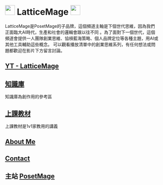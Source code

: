 # <img src="http://www.posetmage.com/Icon/New/QuantumNecro_t.png" Height="32" /> LatticeMage <img src="http://www.posetmage.com/Icon/New/QuantumNecro_t.png" Height="32" />

LatticeMage是PosetMage的子品牌，這個頻道主軸是下個世代思維，因為我們正面臨大AI時代，生產和社會的邏輯會跟以往不同
。為了面對下一個世代，這個頻道會提供一人團隊創業思維、協槓藍海策略、個人品牌定位等各種主題，用AI或其他工具輔助這些概念。
可以觀看播放清單中的創業思維系列，有任何想法或問題都歡迎在影片下方留言討論。

## [YT - LatticeMage](http://youtube.com/@LatticeMage)

## [知識庫](/Knowledge/)
知識庫為創作用的參考區

## [上課教材](/Lecture/)
上課教材是1v1家教用的講義

## [About Me](http://posetmage.com/about/)

## [Contact](http://posetmage.com/contact/)

## 主站 [PosetMage](http://posetmage.com/)

## 
